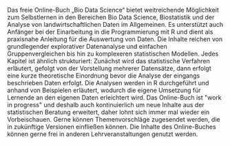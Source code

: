 

Das freie Online-Buch „Bio Data Science“ bietet weitreichende Möglichkeit zum Selbstlernen in den Bereichen Bio Data Science, Biostatistik und der Analyse von landwirtschaftlichen Daten im Allgemeinen. Es unterstützt auch Anfänger bei der Einarbeitung in die Programmierung mit R und dient als praxisnahe Anleitung für die Auswertung von Daten. Die Inhalte reichen von grundlegender explorativer Datenanalyse und einfachen Gruppenvergleichen bis hin zu komplexeren statistischen Modellen. Jedes Kapitel ist ähnlich strukturiert: Zunächst wird das statistische Verfahren erläutert, gefolgt von der Vorstellung mehrerer Datensätze, dann erfolgt eine kurze theoretische Einordnung bevor die Analyse der eingangs beschrieben Daten erfolgt. Die Analysen werden in R durchgeführt und anhand von Beispielen erläutert, wodurch die eigene Umsetzung für Lernende an den eigenen Daten erleichtert wird. Das Online-Buch ist "work in progress" und deshalb auch kontinuierlich um neue Inhalte aus der statistischen Beratung erweitert, daher lohnt sich immer mal wieder ein Vorbeischauen. Gerne können Themenvorschläge zugesendet werden, die in zukünftige Versionen einfließen können. Die Inhalte des Online-Buches können gerne frei in anderen Lehrveranstaltungen genutzt werden.

